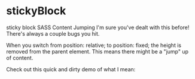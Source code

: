 # stickyBlock
sticky block SASS
Content Jumping
I'm sure you've dealt with this before! There's always a couple bugs you hit.

When you switch from position: relative; to position: fixed; the height is removed from the parent element. This means there might be a "jump" up of content.

Check out this quick and dirty demo of what I mean:
